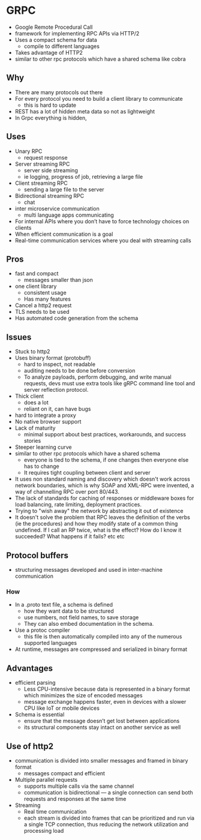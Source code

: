 # GRPC

- Google Remote Procedural Call
- framework for implementing RPC APIs via HTTP/2
- Uses a compact schema for data
  - compile to different languages
- Takes advantage of HTTP2
- similar to other rpc protocols which have a shared schema like cobra

## Why

- There are many protocols out there
- For every protocol you need to build a client library to communicate
  - this is hard to update
- REST has a lot of hidden meta data so not as lightweight
- In Grpc everything is hidden,

## Uses

- Unary RPC
  - request response
- Server streaming RPC
  - server side streaming
  - ie logging, progress of job, retrieving a large file
- Client streaming RPC
  - sending a large file to the server
- Bidirectional streaming RPC
  - chat
- inter microservice communication
  - multi language apps communicating
- For internal APIs where you don’t have to force technology choices on clients
- When efficient communication is a goal
- Real-time communication services where you deal with streaming calls

## Pros

- fast and compact
  - messages smaller than json
- one client library
  - consistent usage
  - Has many features
- Cancel a http2 request
- TLS needs to be used
- Has automated code generation from the schema

## Issues
- Stuck to http2
- Uses binary format (protobuff)
  - hard to inspect, not readable
  - auditing needs to be done before conversion
  - To analyze payloads, perform debugging, and write manual requests, devs must use extra tools like gRPC command line tool and server reflection protocol.
- Thick client
  - does a lot
  - reliant on it, can have bugs
- hard to integrate a proxy
- No native browser support
- Lack of maturity
  - minimal support about best practices, workarounds, and success stories
- Steeper learning curve
- similar to other rpc protocols which have a shared schema
  - everyone is tied to the schema, if one changes then everyone else has to change
  -  It requires tight coupling between client and server
-  It uses non standard naming and discovery which doesn't work across network boundaries, which is why SOAP and XML-RPC were invented, a way of channelling RPC over port 80/443.
-  The lack of standards for caching of responses or middleware boxes for load balancing, rate limiting, deployment practices.
- Trying to "wish away" the network by abstracting it out of existence
- It doesn't solve the problem that RPC leaves the definition of the verbs (ie the procedures) and how they modify state of a common thing undefined. If I call an RP twice, what is the effect? How do I know it succeeded? What happens if it fails? etc etc

## Protocol buffers

- structuring messages developed and used in inter-machine communication

### How

- In a .proto text file, a schema is defined
  - how they want data to be structured
  - use numbers, not field names, to save storage
  - They can also embed documentation in the schema.
- Use a protoc compiler
  - this file is then automatically compiled into any of the numerous supported languages
- At runtime, messages are compressed and serialized in binary format

## Advantages

- efficient parsing
  - Less CPU-intensive because data is represented in a binary format which minimizes the size of encoded messages
  -  message exchange happens faster, even in devices with a slower CPU like IoT or mobile devices
- Schema is essential
  - ensure that the message doesn’t get lost between applications
  - its structural components stay intact on another service as well

## Use of http2

- communication is divided into smaller messages and framed in binary format
  - messages compact and efficient
- Multiple parallel requests
  - supports multiple calls via the same channel
  - communication is bidirectional — a single connection can send both requests and responses at the same time
- Streaming
  - Real time communication
  -  each stream is divided into frames that can be prioritized and run via a single TCP connection, thus reducing the network utilization and processing load
